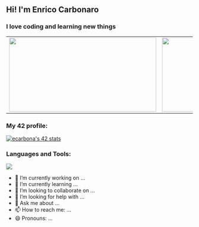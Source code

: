 ## Hi! I'm Enrico Carbonaro
### I love coding and learning new things

<table>
  <tr>
    <td>
      <a href="https://github.com/SimplyPowfu">
        <img src="https://github-readme-stats.vercel.app/api?username=SimplyPowfu&show_icons=true&theme=github_dark&hide_title=true" width="397" height="200" />
      </a>
    </td>
    <td>
      <a href="https://github.com/SimplyPowfu?tab=repositories">
        <img src="https://github-readme-stats.vercel.app/api/top-langs/?username=SimplyPowfu&hide=swift,roff,perl&layout=compact&theme=github_dark" width="380" height="200" />
      </a>
    </td>
  </tr>
</table>

### My 42 profile:
<a href="https://github.com/oakoudad/badge42">
  <img src="https://badge.mediaplus.ma/starryblue/ecarbona?1337Badge=off&UM6P=off" alt="ecarbona's 42 stats" />
</a>

### Languages and Tools:
<p align="left">
  <img src="https://skillicons.dev/icons?i=linux,c,cpp,cs,unity,vscode,python,git,html,css,ts" />
</p>

- 🔭 I’m currently working on ...
- 🌱 I’m currently learning ...
- 👯 I’m looking to collaborate on ...
- 🤔 I’m looking for help with ...
- 💬 Ask me about ...
- 📫 How to reach me: ...
- 😄 Pronouns: ...
